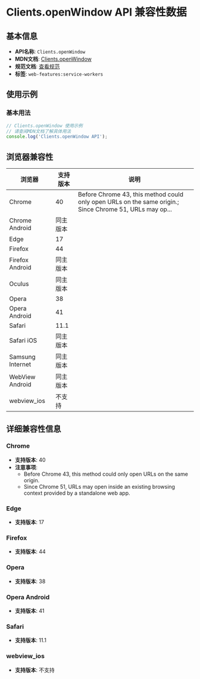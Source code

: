 # Clients.openWindow API 兼容性数据

## 基本信息

- **API名称**: `Clients.openWindow`
- **MDN文档**: [Clients.openWindow](https://developer.mozilla.org/docs/Web/API/Clients/openWindow)
- **规范文档**: [查看规范](https://w3c.github.io/ServiceWorker/#clients-openwindow)
- **标签**: `web-features:service-workers`

## 使用示例

### 基本用法

```javascript
// Clients.openWindow 使用示例
// 请查阅MDN文档了解具体用法
console.log('Clients.openWindow API');
```

## 浏览器兼容性

| 浏览器 | 支持版本 | 说明 |
|--------|----------|------|
| Chrome | 40 | Before Chrome 43, this method could only open URLs on the same origin.; Since Chrome 51, URLs may op... |
| Chrome Android | 同主版本 |  |
| Edge | 17 |  |
| Firefox | 44 |  |
| Firefox Android | 同主版本 |  |
| Oculus | 同主版本 |  |
| Opera | 38 |  |
| Opera Android | 41 |  |
| Safari | 11.1 |  |
| Safari iOS | 同主版本 |  |
| Samsung Internet | 同主版本 |  |
| WebView Android | 同主版本 |  |
| webview_ios | 不支持 |  |

## 详细兼容性信息

### Chrome

- **支持版本**: 40
- **注意事项**:
  - Before Chrome 43, this method could only open URLs on the same origin.
  - Since Chrome 51, URLs may open inside an existing browsing context provided by a standalone web app.

### Edge

- **支持版本**: 17

### Firefox

- **支持版本**: 44

### Opera

- **支持版本**: 38

### Opera Android

- **支持版本**: 41

### Safari

- **支持版本**: 11.1

### webview_ios

- **支持版本**: 不支持

